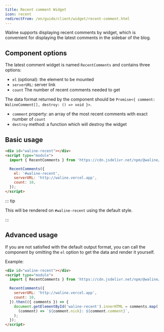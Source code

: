 ```yaml
---
title: Recent comment Widget
icon: recent
redirectFrom: /en/guide/client/widget/recent-comment.html
---
```


Waline supports displaying recent comments by widget, which is convenient for displaying the latest comments in the sidebar of the blog.

<!-- more -->

## Component options

The latest comment widget is named `RecentComments` and contains three options:

- `el` (optional): the element to be mounted
- `serverURL`: server link
- `count` The number of recent comments needed to get

The data format returned by the component should be `Promise<{ comment: WalineComment[], destroy: () => void }>`.

- `comment` property: an array of the most recent comments with exact number of `count`
- `destroy` method: a function which will destroy the widget

## Basic usage

```html
<div id="waline-recent"></div>
<script type="module">
  import { RecentComments } from 'https://cdn.jsdelivr.net/npm/@waline/client/dist/waline.mjs';

  RecentComments({
    el: '#waline-recent',
    serverURL: 'http://waline.vercel.app',
    count: 10,
  });
</script>
```

::: tip

This will be rendered on `#waline-recent` using the default style.

:::

## Advanced usage

If you are not satisfied with the default output format, you can call the component by omitting the `el` option to get the data and render it yourself.

Example:

```html
<div id="waline-recent"></div>
<script type="module">
  import { RecentComments } from 'https://cdn.jsdelivr.net/npm/@waline/client/dist/waline.mjs';

  RecentComments({
    serverURL: 'http://waline.vercel.app',
    count: 10,
  }).then(({ comments }) => {
    document.getElementById('waline-recent').innerHTML = comments.map(
      (comment) => `${comment.nick}: ${comment.comment}`,
    );
  });
</script>
```
